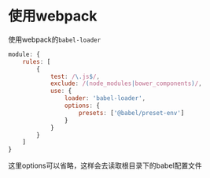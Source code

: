 # 使用webpack

使用webpack的`babel-loader`

```js
module: {
    rules: [
        {
            test: /\.js$/,
            exclude: /(node_modules|bower_components)/,
            use: {
                loader: 'babel-loader',
                options: {
                    presets: ['@babel/preset-env']
                }
            }
        }
    ]
}
```
这里options可以省略，这样会去读取根目录下的babel配置文件

